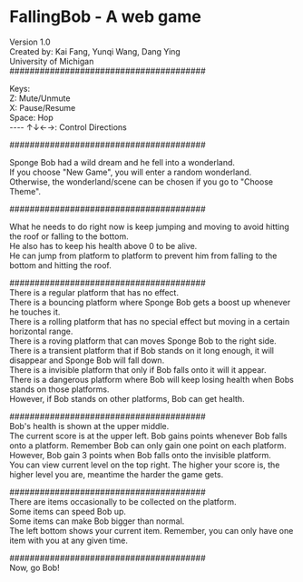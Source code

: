 # FallingBob - A web game     
Version 1.0     
Created by: Kai Fang, Yunqi Wang, Dang Ying     
University of Michigan     
#######################################     

Keys:     
Z: Mute/Unmute     
X: Pause/Resume     
Space: Hop     
---- ↑↓←→: Control Directions     

#######################################     

Sponge Bob had a wild dream and he fell into a wonderland.     
If you choose "New Game", you will enter a random wonderland.     
Otherwise, the wonderland/scene can be chosen if you go to "Choose Theme".     

#######################################     

What he needs to do right now is keep jumping and moving to avoid hitting the roof or falling to the bottom.     
He also has to keep his health above 0 to be alive.     
He can jump from platform to platform to prevent him from falling to the bottom and hitting the roof.     

#######################################     
There is a regular platform that has no effect.     
There is a bouncing platform where Sponge Bob gets a boost up whenever he touches it.     
There is a rolling platform that has no special effect but moving in a certain horizontal range.     
There is a roving platform that can moves Sponge Bob to the right side.     
There is a transient platform that if Bob stands on it long enough, it will disappear and Sponge Bob will fall down.     
There is a invisible platform that only if Bob falls onto it will it appear.     
There is a dangerous platform where Bob will keep losing health when Bobs stands on those platforms.     
However, if Bob stands on other platforms, Bob can get health.     
			
#######################################	     	
Bob's health is shown at the upper middle.     
The current score is at the upper left. Bob gains points whenever Bob falls onto a platform. Remember Bob can only gain one point on each platform.     
However, Bob gain 3 points when Bob falls onto the invisible platform.     
You can view current level on the top right. The higher your score is, the higher level you are, meantime the harder the game gets.     

#######################################		     		
There are items occasionally to be collected on the platform.     
Some items can speed Bob up.     
Some items can make Bob bigger than normal.     
The left bottom shows your current item. Remember, you can only have one item with you at any given time.     

#######################################     
Now, go Bob!	     
